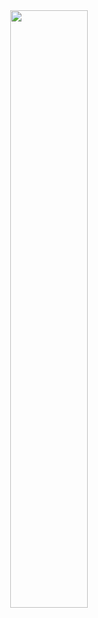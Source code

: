 <div align='center'>
<img width='49.5%' align="center"  src="https://github-readme-stats.vercel.app/api?username=Meteors27&count_private=true&include_all_commits=false&hide_border=true&show_icons=true&text_color=FFFFFF&icon_color=FFFFFF&title_color=FFFFFF&bg_color=0,5FFBF1,86A8E7,D16BA5" />
<!-- <img width='44%' align="center" src="https://github-readme-stats.vercel.app/api/top-langs/?username=Meteors27&hide_border=true&layout=compact&text_color=FFFFFF&title_color=FFFFFF&icon_color=FFFFFF&bg_color=0,D16BA5,86A8E7,5FFBF1" />
</div> -->



<!--
**Meteors27/Meteors27** is a ✨ _special_ ✨ repository because its `README.md` (this file) appears on your GitHub profile.

Here are some ideas to get you started:

- 🔭 I’m currently working on ...
- 🌱 I’m currently learning ...
- 👯 I’m looking to collaborate on ...
- 🤔 I’m looking for help with ...
- 💬 Ask me about ...
- 📫 How to reach me: ...
- 😄 Pronouns: ...
- ⚡ Fun fact: ...
-->
